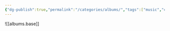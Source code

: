 ```yaml
---
{"dg-publish":true,"permalink":"/categories/albums/","tags":["music","categories"]}
---
```


![[albums.base]]